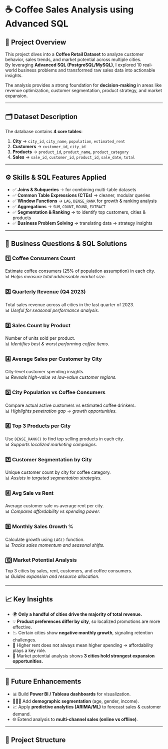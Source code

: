 
# ☕ Coffee Sales Analysis using Advanced SQL  

## 📌 Project Overview
This project dives into a **Coffee Retail Dataset** to analyze customer behavior, sales trends, and market potential across multiple cities.  
By leveraging **Advanced SQL (PostgreSQL/MySQL)**, I explored 10 real-world business problems and transformed raw sales data into actionable insights.  

The analysis provides a strong foundation for **decision-making** in areas like revenue optimization, customer segmentation, product strategy, and market expansion.  

---

## 🗂️ Dataset Description
The database contains **4 core tables**:  

1. **City** → `city_id`, `city_name`, `population`, `estimated_rent`  
2. **Customers** → `customer_id`, `city_id`  
3. **Products** → `product_id`, `product_name`, `product_category`  
4. **Sales** → `sale_id`, `customer_id`, `product_id`, `sale_date`, `total`  

---

## ⚙️ Skills & SQL Features Applied
- ✅ **Joins & Subqueries** → for combining multi-table datasets  
- ✅ **Common Table Expressions (CTEs)** → cleaner, modular queries  
- ✅ **Window Functions** → `LAG`, `DENSE_RANK` for growth & ranking analysis  
- ✅ **Aggregations** → `SUM`, `COUNT`, `ROUND`, `EXTRACT`  
- ✅ **Segmentation & Ranking** → to identify top customers, cities & products  
- ✅ **Business Problem Solving** → translating data → strategy insights  

---

## 🔎 Business Questions & SQL Solutions

### 1️⃣ Coffee Consumers Count
Estimate coffee consumers (25% of population assumption) in each city.  
📊 *Helps measure total addressable market size.*  

### 2️⃣ Quarterly Revenue (Q4 2023)
Total sales revenue across all cities in the last quarter of 2023.  
📊 *Useful for seasonal performance analysis.*  

### 3️⃣ Sales Count by Product
Number of units sold per product.  
📊 *Identifies best & worst performing coffee items.*  

### 4️⃣ Average Sales per Customer by City
City-level customer spending insights.  
📊 *Reveals high-value vs low-value customer regions.*  

### 5️⃣ City Population vs Coffee Consumers
Compare actual active customers vs estimated coffee drinkers.  
📊 *Highlights penetration gap → growth opportunities.*  

### 6️⃣ Top 3 Products per City
Use `DENSE_RANK()` to find top selling products in each city.  
📊 *Supports localized marketing campaigns.*  

### 7️⃣ Customer Segmentation by City
Unique customer count by city for coffee category.  
📊 *Assists in targeted segmentation strategies.*  

### 8️⃣ Avg Sale vs Rent
Average customer sale vs average rent per city.  
📊 *Compares affordability vs spending power.*  

### 9️⃣ Monthly Sales Growth %
Calculate growth using `LAG()` function.  
📊 *Tracks sales momentum and seasonal shifts.*  

### 🔟 Market Potential Analysis
Top 3 cities by sales, rent, customers, and coffee consumers.  
📊 *Guides expansion and resource allocation.*  

---

## 📈 Key Insights
- 🌍 **Only a handful of cities drive the majority of total revenue.**  
- 💡 **Product preferences differ by city**, so localized promotions are more effective.  
- 📉 Certain cities show **negative monthly growth**, signaling retention challenges.  
- 💸 Higher rent does not always mean higher spending → affordability plays a key role.  
- 🚀 Market potential analysis shows **3 cities hold strongest expansion opportunities.**  

---

## 🚀 Future Enhancements
- 📊 Build **Power BI / Tableau dashboards** for visualization.  
- 🧑‍🤝‍🧑 Add **demographic segmentation** (age, gender, income).  
- 📈 Apply **predictive analytics (ARIMA/ML)** to forecast sales & customer demand.  
- 🌐 Extend analysis to **multi-channel sales (online vs offline)**.  

---

## 📂 Project Structure
